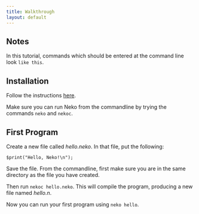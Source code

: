 ```yaml
---
title: Walkthrough
layout: default
---
```


## Notes

In this tutorial, commands which should be entered at the command line look `like this`.

## Installation

Follow the instructions [here](install.html).

Make sure you can run Neko from the commandline by trying the commands `neko` and `nekoc`. 

## First Program

Create a new file called *hello.neko*. In that file, put the following:

    $print("Hello, Neko!\n");

Save the file. From the commandline, first make sure you are in the same directory as the file you have created.

Then run `nekoc hello.neko`. This will compile the program, producing a new file named *hello.n*.

Now you can run your first program using `neko hello`.
